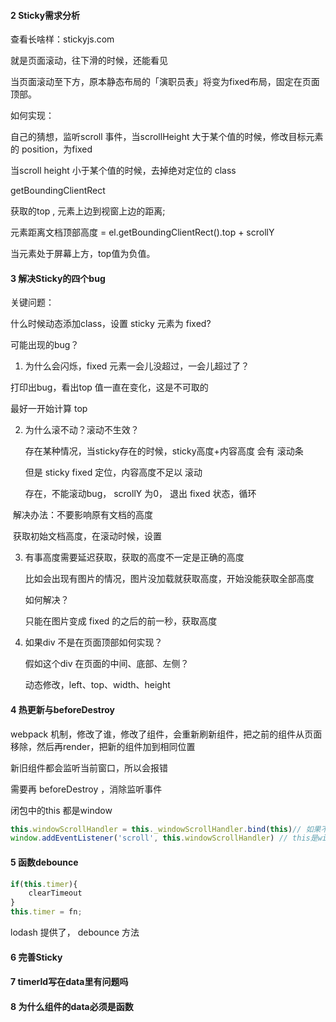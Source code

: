 ####  2 Sticky需求分析

查看长啥样：stickyjs.com

就是页面滚动，往下滑的时候，还能看见

当页面滚动至下方，原本静态布局的「演职员表」将变为fixed布局，固定在页面顶部。



如何实现：

自己的猜想，监听scroll 事件，当scrollHeight 大于某个值的时候，修改目标元素的 position，为fixed

当scroll height 小于某个值的时候，去掉绝对定位的 class



getBoundingClientRect

获取的top , 元素上边到视窗上边的距离;

元素距离文档顶部高度 =  el.getBoundingClientRect().top  +  scrollY



当元素处于屏幕上方，top值为负值。



#### 3  解决Sticky的四个bug

关键问题：

什么时候动态添加class，设置 sticky 元素为 fixed?

可能出现的bug？

1. 为什么会闪烁，fixed 元素一会儿没超过，一会儿超过了？

打印出bug，看出top 值一直在变化，这是不可取的

最好一开始计算 top



2. 为什么滚不动？滚动不生效？

   存在某种情况，当sticky存在的时候，sticky高度+内容高度 会有 滚动条

   但是 sticky fixed 定位，内容高度不足以 滚动

   存在，不能滚动bug， scrollY 为0， 退出 fixed 状态，循环



​		解决办法：不要影响原有文档的高度

​		获取初始文档高度，在滚动时候，设置



3. 有事高度需要延迟获取，获取的高度不一定是正确的高度

   比如会出现有图片的情况，图片没加载就获取高度，开始没能获取全部高度

   如何解决？

   只能在图片变成 fixed 的之后的前一秒，获取高度



4. 如果div 不是在页面顶部如何实现？

   假如这个div 在页面的中间、底部、左侧？

   动态修改，left、top、width、height

   

   

#### 4  热更新与beforeDestroy

webpack 机制，修改了谁，修改了组件，会重新刷新组件，把之前的组件从页面移除，然后再render，把新的组件加到相同位置

新旧组件都会监听当前窗口，所以会报错

需要再 beforeDestroy ，消除监听事件



闭包中的this 都是window

```js
this.windowScrollHandler = this._windowScrollHandler.bind(this)// 如果不写这句话
window.addEventListener('scroll', this.windowScrollHandler) // this是window
```



#### 5 函数debounce

```js
if(this.timer){
	clearTimeout
}
this.timer = fn;
```



lodash 提供了， debounce 方法



#### 6  完善Sticky
#### 7  timerId写在data里有问题吗
#### 8 为什么组件的data必须是函数